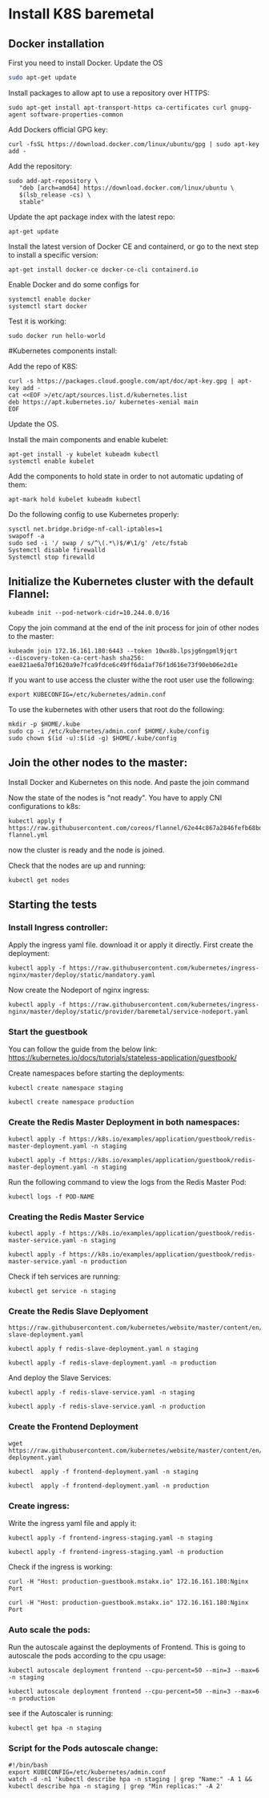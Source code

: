 # Install K8S baremetal

## Docker installation

First you need to install Docker.
Update the OS

```bash
sudo apt-get update
```
Install packages to allow apt to use a repository over HTTPS:
```
sudo apt-get install apt-transport-https ca-certificates curl gnupg-agent software-properties-common
```
Add Dockers official GPG key:
```
curl -fsSL https://download.docker.com/linux/ubuntu/gpg | sudo apt-key add -
```
Add the repository:
```
sudo add-apt-repository \
   "deb [arch=amd64] https://download.docker.com/linux/ubuntu \
   $(lsb_release -cs) \
   stable"
```
Update the apt package index with the latest repo:
```
apt-get update
```
Install the latest version of Docker CE and containerd, or go to the next step to install a specific version:
```
apt-get install docker-ce docker-ce-cli containerd.io

```

Enable Docker and do some configs for 
```
systemctl enable docker
systemctl start docker
```
Test it is working:
```
sudo docker run hello-world
```

#Kubernetes components install:

Add the repo of K8S:
```
curl -s https://packages.cloud.google.com/apt/doc/apt-key.gpg | apt-key add -
cat <<EOF >/etc/apt/sources.list.d/kubernetes.list
deb https://apt.kubernetes.io/ kubernetes-xenial main
EOF

```
Update the OS.

Install the main components and enable kubelet:
```
apt-get install -y kubelet kubeadm kubectl
systemctl enable kubelet
```
Add the components to hold state in order to not automatic updating of them:
```
apt-mark hold kubelet kubeadm kubectl
```

Do the following config to use Kubernetes properly:
```
sysctl net.bridge.bridge-nf-call-iptables=1
swapoff -a
sudo sed -i '/ swap / s/^\(.*\)$/#\1/g' /etc/fstab
Systemctl disable firewalld
Systemctl stop firewalld
```
## Initialize the Kubernetes cluster with the default Flannel:
```
kubeadm init --pod-network-cidr=10.244.0.0/16
```
Copy the join command at the end of the init process for join of other nodes to the master:
```
kubeadm join 172.16.161.180:6443 --token 10wx8b.lpsjg6ngpml9jqrt 
--discovery-token-ca-cert-hash sha256:
eae821ae6a70f1620a9e7fca9fdce6c49ff6da1af76f1d616e73f90eb06e2d1e
```

If you want to use access the cluster withe the root user use the following:
```
export KUBECONFIG=/etc/kubernetes/admin.conf
```
To use the kubernetes with other users that root do the following:
```
mkdir -p $HOME/.kube
sudo cp -i /etc/kubernetes/admin.conf $HOME/.kube/config
sudo chown $(id -u):$(id -g) $HOME/.kube/config
```
## Join the other nodes to the master:
Install Docker and Kubernetes on this node. And paste the join command 


Now the state of the nodes is "not ready". You have to apply CNI configurations to k8s:
```
kubectl apply f https://raw.githubusercontent.com/coreos/flannel/62e44c867a2846fefb68bd5f178daf4da3095ccb/Documentation/kube-flannel.yml
```
now the cluster is ready and the node is joined.

Check that the nodes are up and running:
```
kubectl get nodes
```

## Starting the tests
### Install Ingress controller:
Apply the ingress yaml file. download it or apply it directly. First create the deployment:
```
kubectl apply -f https://raw.githubusercontent.com/kubernetes/ingress-nginx/master/deploy/static/mandatory.yaml
```
Now create the Nodeport of nginx ingress:
```
kubectl apply -f https://raw.githubusercontent.com/kubernetes/ingress-nginx/master/deploy/static/provider/baremetal/service-nodeport.yaml
```

### Start the guestbook

You can follow the guide from the below link:
https://kubernetes.io/docs/tutorials/stateless-application/guestbook/

Create namespaces before starting the deployments:
```
kubectl create namespace staging

kubectl create namespace production
```

### Create the Redis Master Deployment in both namespaces:
```
kubectl apply -f https://k8s.io/examples/application/guestbook/redis-master-deployment.yaml -n staging

kubectl apply -f https://k8s.io/examples/application/guestbook/redis-master-deployment.yaml -n staging
```
Run the following command to view the logs from the Redis Master Pod:

```
kubectl logs -f POD-NAME
```

### Creating the Redis Master Service
```
kubectl apply -f https://k8s.io/examples/application/guestbook/redis-master-service.yaml -n staging

kubectl apply -f https://k8s.io/examples/application/guestbook/redis-master-service.yaml -n production
```
Check if teh services are running:
```
kubectl get service -n staging
```
### Create the Redis Slave Deplyoment
```
https://raw.githubusercontent.com/kubernetes/website/master/content/en/examples/application/guestbook/redis-slave-deployment.yaml

kubectl apply f redis-slave-deployment.yaml n staging 

kubectl apply -f redis-slave-deployment.yaml -n production
```
And deploy the Slave Services:
```
kubectl apply -f redis-slave-service.yaml -n staging

kubectl apply -f redis-slave-service.yaml -n production

```

### Create the Frontend Deployment
```
wget  https://raw.githubusercontent.com/kubernetes/website/master/content/en/examples/application/guestbook/frontend-deployment.yaml

kubectl  apply -f frontend-deployment.yaml -n staging

kubectl  apply -f frontend-deployment.yaml -n production
```

### Create ingress:
Write the ingress yaml file and apply it:
```
kubectl apply -f frontend-ingress-staging.yaml -n staging

kubectl apply -f frontend-ingress-staging.yaml -n production
```
Check if the ingress is working:
```
curl -H "Host: production-guestbook.mstakx.io" 172.16.161.180:Nginx Port

curl -H "Host: production-guestbook.mstakx.io" 172.16.161.180:Nginx Port
```

### Auto scale the pods:
Run the autoscale against the deployments of Frontend. This is going to autoscale the pods according to the cpu usage:
```
kubectl autoscale deployment frontend --cpu-percent=50 --min=3 --max=6 -n staging

kubectl autoscale deployment frontend --cpu-percent=50 --min=3 --max=6 -n production
```
see if the Autoscaler is running:
```
kubectl get hpa -n staging   
```

### Script for the Pods autoscale change:
```
#!/bin/bash
export KUBECONFIG=/etc/kubernetes/admin.conf
watch -d -n1 'kubectl describe hpa -n staging | grep "Name:" -A 1 && kubectl describe hpa -n staging | grep "Min replicas:" -A 2'
```





